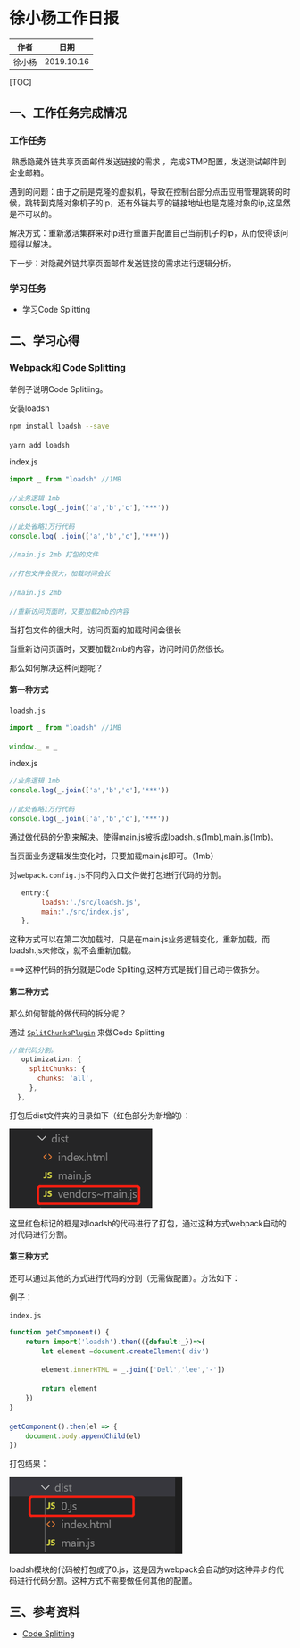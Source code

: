 # 徐小杨工作日报

| 作者   | 日期       |
| ------ | ---------- |
| 徐小杨 | 2019.10.16 |

[TOC]

## 一、工作任务完成情况

### 工作任务

​	 熟悉隐藏外链共享页面邮件发送链接的需求 ，完成STMP配置，发送测试邮件到企业邮箱。

​	遇到的问题：由于之前是克隆的虚拟机，导致在控制台部分点击应用管理跳转的时候，跳转到克隆对象机子的ip，还有外链共享的链接地址也是克隆对象的ip,这显然是不可以的。

​	解决方式：重新激活集群来对ip进行重置并配置自己当前机子的ip，从而使得该问题得以解决。

下一步：对隐藏外链共享页面邮件发送链接的需求进行逻辑分析。

### 学习任务

- 学习Code Splitting

## 二、学习心得

### Webpack和 Code Splitting

举例子说明Code Splitiing。

安装loadsh

```bash
npm install loadsh --save

yarn add loadsh
```

index.js

```js
import _ from "loadsh" //1MB

//业务逻辑 1mb
console.log(_.join(['a','b','c'],'***'))

//此处省略1万行代码
console.log(_.join(['a','b','c'],'***'))

//main.js 2mb 打包的文件

//打包文件会很大，加载时间会长

//main.js 2mb

//重新访问页面时，又要加载2mb的内容
```

当打包文件的很大时，访问页面的加载时间会很长

当重新访问页面时，又要加载2mb的内容，访问时间仍然很长。

那么如何解决这种问题呢？



#### 第一种方式

`loadsh.js`

```js
import _ from "loadsh" //1MB

window._ = _
```

index.js

```js
//业务逻辑 1mb
console.log(_.join(['a','b','c'],'***'))

//此处省略1万行代码
console.log(_.join(['a','b','c'],'***'))
```

通过做代码的分割来解决。使得main.js被拆成loadsh.js(1mb),main.js(1mb)。

当页面业务逻辑发生变化时，只要加载main.js即可。（1mb）

对`webpack.config.js`不同的入口文件做打包进行代码的分割。

```js
   entry:{
        loadsh:'./src/loadsh.js',
        main:'./src/index.js',
   },
```

这种方式可以在第二次加载时，只是在main.js业务逻辑变化，重新加载，而loadsh.js未修改，就不会重新加载。

===>这种代码的拆分就是Code Spliting,这种方式是我们自己动手做拆分。

#### 第二种方式

那么如何智能的做代码的拆分呢？

通过 [`SplitChunksPlugin`](https://webpack.js.org/plugins/split-chunks-plugin/) 来做Code Splitting

```js
//做代码分割。
   optimization: {
     splitChunks: {
       chunks: 'all',
     },
  },
```

打包后dist文件夹的目录如下（红色部分为新增的）：

![1571234345633](img/1571234345633.png)

这里红色标记的框是对loadsh的代码进行了打包，通过这种方式webpack自动的对代码进行分割。



#### 第三种方式

还可以通过其他的方式进行代码的分割（无需做配置）。方法如下：

例子：

`index.js`

```js
function getComponent() {
    return import('loadsh').then(({default:_})=>{
        let element =document.createElement('div')

        element.innerHTML = _.join(['Dell','lee','-'])

        return element
    })
}

getComponent().then(el => {
    document.body.appendChild(el)
})
```

打包结果：

![1571235103348](img/1571235103348.png)

loadsh模块的代码被打包成了0.js，这是因为webpack会自动的对这种异步的代码进行代码分割。这种方式不需要做任何其他的配置。

## 三、参考资料

- [Code Splitting]( https://webpack.js.org/guides/code-splitting/ )

